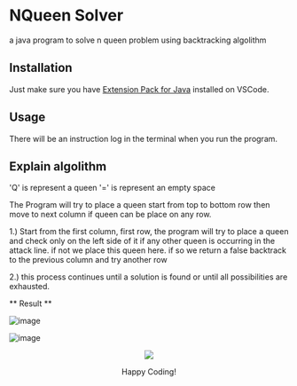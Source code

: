# NQueen Solver

a java program to solve n queen problem using backtracking algolithm

## Installation

Just make sure you have [Extension Pack for Java](https://marketplace.visualstudio.com/items?itemName=vscjava.vscode-java-pack) installed on VSCode.

## Usage

There will be an instruction log in the terminal when you run the program.

## Explain algolithm

'Q' is represent a queen
'=' is represent an empty space

The Program will try to place a queen start from top to bottom row then move to next column if queen can be place on any row.

1.) Start from the first column, first row, the program will try to place a queen and check only on the left side of it if any other queen is occurring in the attack line.
if not we place this queen here. if so we return a false backtrack to the previous column and try another row

2.) this process continues until a solution is found or until all possibilities are exhausted.

** Result **

![image](https://github.com/PattrayusC/NQueen/assets/121107697/d477594c-fea6-4c5f-8c9c-86d3bb0e4bd0)

![image](https://github.com/PattrayusC/NQueen/assets/121107697/d15f4444-a418-4e0e-a150-a6172cdc1f1d)

<p align="center">
  <img src="https://media.tenor.com/52M2P0XtgQUAAAAi/roblox-dance.gif">
</p>
<p align="center">Happy Coding!</p>
